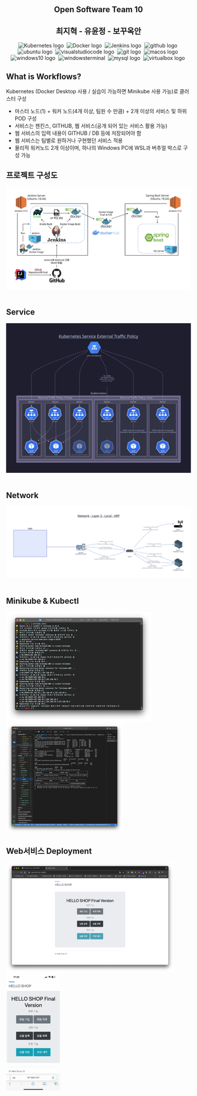 <h2 align="center"> Open Software Team 10 </h2>
<h2 align="center">  최지혁 - 유윤정 - 보꾸옥안 </h2>
  <div align="center">
    <span><img src="https://img.shields.io/badge/Kubernetes-282C34?logo=kubernetes&logoColor=0000FF" alt="Kubernetes logo" title="Kubernetes" height="25" /></span>&nbsp;
    <span><img src="https://img.shields.io/badge/Docker-282C34?logo=docker&logoColor=2496ED" alt="Docker logo" title="Docker" height="25" /></span>&nbsp;
    <span><img src="https://img.shields.io/badge/Jenkins-282C34?logo=jenkins&logoColor=EEEEEE" alt="Jenkins logo" title="Docker" height="25" /></span>&nbsp;
    <span><img src="https://img.shields.io/badge/Github-282C34?logo=github&logoColor=181717" alt="github logo" title="github" height="25" /></span>&nbsp;</div>
  <div align="center">
    <span><img src="https://img.shields.io/badge/Ubuntu-282C34?logo=ubuntu&logoColor=E95420" alt="ubuntu logo" title="ubuntu" height="25" /></span>&nbsp;
    <span><img src="https://img.shields.io/badge/Visual studio code-282C34?logo=visualstudiocode&logoColor=2496ED" alt="visualstudiocode logo" title="visualstudiocode" height="25" /></span>&nbsp;
    <span><img src="https://img.shields.io/badge/Git-282C34?logo=git&logoColor=F05032" alt="git logo" title="git" height="25" /></span>&nbsp;
    <span><img src="https://img.shields.io/badge/MacOs-282C34?logo=macos&logoColor=000000" alt="macos logo" title="macos" height="25" /></span>&nbsp;
    <span><img src="https://img.shields.io/badge/Windows 10-282C34?logo=windows10&logoColor=0078D6" alt="windows10 logo" title="windows10" height="25" /></span>&nbsp;
    <span><img src="https://img.shields.io/badge/Terminal-282C34?logo=windowsterminal&logoColor=4D4D4D" alt="windowsterminal" title="windowsterminal" height="25" /></span>&nbsp;
    <span><img src="https://img.shields.io/badge/MySQL-282C34?logo=mysql&logoColor=4479A1" alt="mysql logo" title="mysql" height="25" /></span>&nbsp;
    <span><img src="https://img.shields.io/badge/VirtualBox-282C34?logo=virtualbox&logoColor=183A61" alt="virtualbox logo" title="virtualbox" height="25" /></span>&nbsp;
  </div>
    
## What is Workflows?
 Kubernetes (Docker Desktop 사용 / 실습이 가능하면 Minikube 사용 가능)로 클러스터 구성
- 마스터 노드(1) + 워커 노드(4개 이상, 팀원 수 만큼) + 2개 이상의 서비스 및 하위 POD 구성 
- 서비스는 젠킨스, GITHUB, 웹 서비스(공개 되어 있는 서비스 활용 가능)
- 웹 서비스의 입력 내용이 GITHUB / DB 등에 저장되어야 함
- 웹 서비스는 팀별로 원하거나 구현했던 서비스 적용
- 물리적 워커노드 2개 이상이며, 하나의 Windows PC에 WSL과 버추얼 박스로 구성 가능
  
<h2 align="left"> 프로젝트 구성도  </h2>
    <span><img src="https://github.com/mitsumi73/kubectl/blob/main/img.png"/></span>&nbsp;
<h2 align="left"> Service </h2>
    <span><img src="https://github.com/mitsumi73/kubectl/blob/main/kubernetes_external_traffic_policy.svg"/></span>&nbsp;
<h2 align="left"> Network </h2>
    <span><img src="https://github.com/mitsumi73/kubectl/blob/main/network_layer3_local.svg"/></span>&nbsp;
<h2 align="left"> Minikube & Kubectl </h2>
    <span><img src="https://github.com/mitsumi73/kubectl/blob/main/minikube.png" height="300"/></span>&nbsp;
    <span><img src="https://github.com/mitsumi73/kubectl/blob/main/%EC%8A%A4%ED%81%AC%EB%A6%B0%EC%83%B7%202023-12-21%20%EC%98%A4%EC%A0%84%2010.50.33.png" height="300"/></span>&nbsp;
<h2 align="left"> Web서비스 Deployment </h2>
    <span><img src="https://github.com/mitsumi73/kubectl/blob/main/2.png" height="300"/></span>&nbsp;
    <span><img src="https://github.com/mitsumi73/kubectl/blob/main/KakaoTalk_Image_2023-12-21-22-43-09.jpeg" height="320"/></span>&nbsp;
